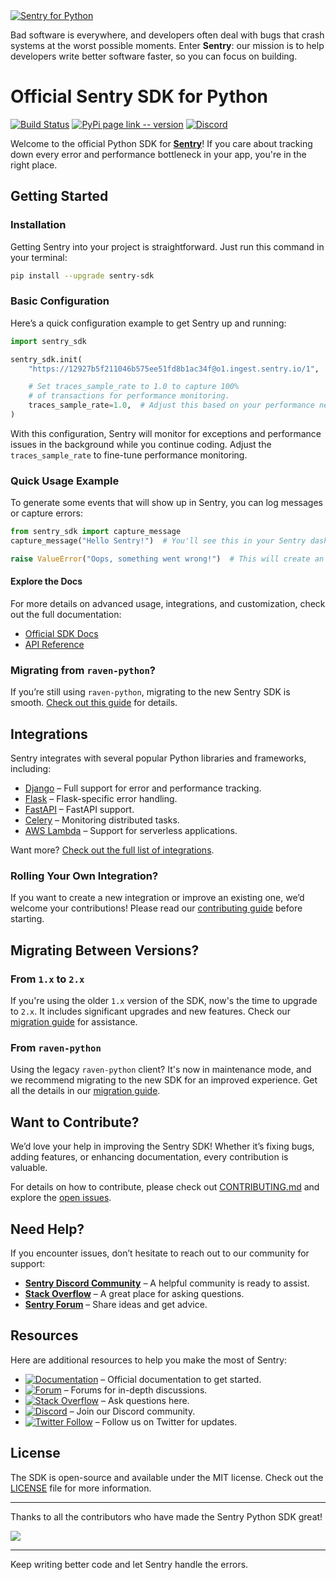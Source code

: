 <a href="https://sentry.io/?utm_source=github&utm_medium=logo" target="_blank">
  <img src="https://sentry-brand.storage.googleapis.com/github-banners/github-sdk-python.png" alt="Sentry for Python">
</a>

Bad software is everywhere, and developers often deal with bugs that crash systems at the worst possible moments. Enter **Sentry**: our mission is to help developers write better software faster, so you can focus on building.

# Official Sentry SDK for Python

[![Build Status](https://github.com/getsentry/sentry-python/actions/workflows/ci.yml/badge.svg)](https://github.com/getsentry/sentry-python/actions/workflows/ci.yml)
[![PyPi page link -- version](https://img.shields.io/pypi/v/sentry-sdk.svg)](https://pypi.python.org/pypi/sentry-sdk)
[![Discord](https://img.shields.io/discord/621778831602221064)](https://discord.gg/cWnMQeA)

Welcome to the official Python SDK for **[Sentry](http://sentry.io/)**! If you care about tracking down every error and performance bottleneck in your app, you're in the right place.

## Getting Started

### Installation

Getting Sentry into your project is straightforward. Just run this command in your terminal:

```bash
pip install --upgrade sentry-sdk
```

### Basic Configuration

Here’s a quick configuration example to get Sentry up and running:

```python
import sentry_sdk

sentry_sdk.init(
    "https://12927b5f211046b575ee51fd8b1ac34f@o1.ingest.sentry.io/1",  # Your DSN here

    # Set traces_sample_rate to 1.0 to capture 100%
    # of transactions for performance monitoring.
    traces_sample_rate=1.0,  # Adjust this based on your performance needs
)
```

With this configuration, Sentry will monitor for exceptions and performance issues in the background while you continue coding. Adjust the `traces_sample_rate` to fine-tune performance monitoring.

### Quick Usage Example

To generate some events that will show up in Sentry, you can log messages or capture errors:

```python
from sentry_sdk import capture_message
capture_message("Hello Sentry!")  # You'll see this in your Sentry dashboard.

raise ValueError("Oops, something went wrong!")  # This will create an error event in Sentry.
```

#### Explore the Docs

For more details on advanced usage, integrations, and customization, check out the full documentation:

- [Official SDK Docs](https://docs.sentry.io/platforms/python/)
- [API Reference](https://getsentry.github.io/sentry-python/)

### Migrating from `raven-python`?  
If you’re still using `raven-python`, migrating to the new Sentry SDK is smooth. [Check out this guide](https://docs.sentry.io/platforms/python/migration/) for details.

## Integrations

Sentry integrates with several popular Python libraries and frameworks, including:

- [Django](https://docs.sentry.io/platforms/python/integrations/django/) – Full support for error and performance tracking.
- [Flask](https://docs.sentry.io/platforms/python/integrations/flask/) – Flask-specific error handling.
- [FastAPI](https://docs.sentry.io/platforms/python/integrations/fastapi/) – FastAPI support.
- [Celery](https://docs.sentry.io/platforms/python/integrations/celery/) – Monitoring distributed tasks.
- [AWS Lambda](https://docs.sentry.io/platforms/python/integrations/aws-lambda/) – Support for serverless applications.

Want more? [Check out the full list of integrations](https://docs.sentry.io/platforms/python/integrations/).

### Rolling Your Own Integration?

If you want to create a new integration or improve an existing one, we’d welcome your contributions! Please read our [contributing guide](https://github.com/getsentry/sentry-python/blob/master/CONTRIBUTING.md) before starting.

## Migrating Between Versions?

### From `1.x` to `2.x`

If you're using the older `1.x` version of the SDK, now's the time to upgrade to `2.x`. It includes significant upgrades and new features. Check our [migration guide](https://docs.sentry.io/platforms/python/migration/1.x-to-2.x) for assistance.

### From `raven-python`

Using the legacy `raven-python` client? It's now in maintenance mode, and we recommend migrating to the new SDK for an improved experience. Get all the details in our [migration guide](https://docs.sentry.io/platforms/python/migration/raven-to-sentry-sdk/).

## Want to Contribute?

We’d love your help in improving the Sentry SDK! Whether it’s fixing bugs, adding features, or enhancing documentation, every contribution is valuable.

For details on how to contribute, please check out [CONTRIBUTING.md](CONTRIBUTING.md) and explore the [open issues](https://github.com/getsentry/sentry-python/issues).

## Need Help?

If you encounter issues, don’t hesitate to reach out to our community for support:

- **[Sentry Discord Community](https://discord.com/invite/Ww9hbqr)** – A helpful community is ready to assist.
- **[Stack Overflow](http://stackoverflow.com/questions/tagged/sentry)** – A great place for asking questions.
- **[Sentry Forum](https://forum.sentry.io/c/sdks)** – Share ideas and get advice.

## Resources

Here are additional resources to help you make the most of Sentry:

- [![Documentation](https://img.shields.io/badge/documentation-sentry.io-green.svg)](https://docs.sentry.io/quickstart/) – Official documentation to get started.
- [![Forum](https://img.shields.io/badge/forum-sentry-green.svg)](https://forum.sentry.io/c/sdks) – Forums for in-depth discussions.
- [![Stack Overflow](https://img.shields.io/badge/stack%20overflow-sentry-green.svg)](http://stackoverflow.com/questions/tagged/sentry) – Ask questions here.
- [![Discord](https://img.shields.io/discord/621778831602221064)](https://discord.gg/Ww9hbqr) – Join our Discord community.
- [![Twitter Follow](https://img.shields.io/twitter/follow/getsentry?label=getsentry&style=social)](https://twitter.com/intent/follow?screen_name=getsentry) – Follow us on Twitter for updates.

## License

The SDK is open-source and available under the MIT license. Check out the [LICENSE](LICENSE) file for more information.

---

Thanks to all the contributors who have made the Sentry Python SDK great!

<a href="https://github.com/getsentry/sentry-python/graphs/contributors">
  <img src="https://contributors-img.web.app/image?repo=getsentry/sentry-python" />
</a>

---

Keep writing better code and let Sentry handle the errors.
